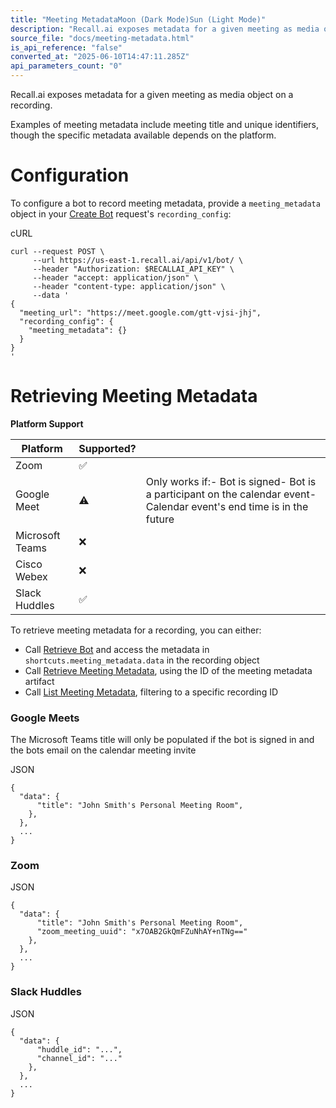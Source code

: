 ```yaml
---
title: "Meeting MetadataMoon (Dark Mode)Sun (Light Mode)"
description: "Recall.ai exposes metadata for a given meeting as media object on a recording. Examples of meeting metadata include meeting title and unique identifiers, though the specific metadata available depends on the platform. Configuration To configure a bot to record meeting metadata, provide a meeting_met..."
source_file: "docs/meeting-metadata.html"
is_api_reference: "false"
converted_at: "2025-06-10T14:47:11.285Z"
api_parameters_count: "0"
---
```

Recall.ai exposes metadata for a given meeting as media object on a recording.

Examples of meeting metadata include meeting title and unique identifiers, though the specific metadata available depends on the platform.

# Configuration

[](#configuration)

To configure a bot to record meeting metadata, provide a `meeting_metadata` object in your [Create Bot](/reference/bot_create.md) request's `recording_config`:

cURL

```
curl --request POST \
     --url https://us-east-1.recall.ai/api/v1/bot/ \
     --header "Authorization: $RECALLAI_API_KEY" \
     --header "accept: application/json" \
     --header "content-type: application/json" \
     --data '
{
  "meeting_url": "https://meet.google.com/gtt-vjsi-jhj",
  "recording_config": {
    "meeting_metadata": {}
  }
}
'

```

# Retrieving Meeting Metadata

[](#retrieving-meeting-metadata)

**Platform Support**

| Platform | Supported? |  |
| --- | --- | --- |
| Zoom | ✅ |  |
| Google Meet | ⚠️ | Only works if:- Bot is signed- Bot is a participant on the calendar event- Calendar event's end time is in the future |
| Microsoft Teams | ❌ |  |
| Cisco Webex | ❌ |  |
| Slack Huddles | ✅ |  |

To retrieve meeting metadata for a recording, you can either:
- Call [Retrieve Bot](/reference/bot_retrieve.md) and access the metadata in `shortcuts.meeting_metadata.data` in the recording object
- Call [Retrieve Meeting Metadata](/reference/meeting_metadata_retrieve.md), using the ID of the meeting metadata artifact
- Call [List Meeting Metadata](/reference/meeting_metadata_list.md), filtering to a specific recording ID



### Google Meets

[](#google-meets)

The Microsoft Teams title will only be populated if the bot is signed in and the bots email on the calendar meeting invite

JSON

```
{
  "data": {
      "title": "John Smith's Personal Meeting Room",
    },
  },
  ...
}

```

### Zoom

[](#zoom)

JSON

```
{
  "data": {
      "title": "John Smith's Personal Meeting Room",
      "zoom_meeting_uuid": "x7OAB2GkQmFZuNhAY+nTNg=="
    },
  },
  ...
}

```

### Slack Huddles

[](#slack-huddles)

JSON

```
{
  "data": {
      "huddle_id": "...",
      "channel_id": "..."
    },
  },
  ...
}

```
